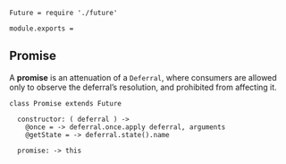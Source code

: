     Future = require './future'

    module.exports =



## Promise

A **promise** is an attenuation of a `Deferral`, where consumers are allowed
only to observe the deferral’s resolution, and prohibited from affecting it.

    class Promise extends Future

      constructor: ( deferral ) ->
        @once = -> deferral.once.apply deferral, arguments
        @getState = -> deferral.state().name

      promise: -> this
